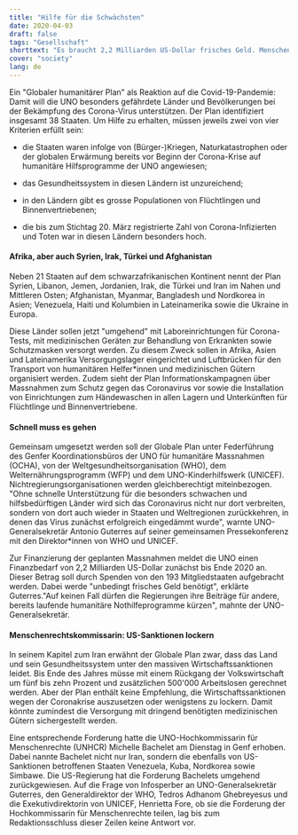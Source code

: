 ```yaml
---
title: "Hilfe für die Schwächsten"
date: 2020-04-03
draft: false
tags: "Gesellschaft"
shorttext: "Es braucht 2,2 Milliarden US-Dollar frisches Geld. Menschenrechtskommissarin Bachelet fordert Aufhebung von US-Sanktionen."
cover: "society"
lang: de
---
```


Ein "Globaler humanitärer Plan" als Reaktion auf die Covid-19-Pandemie: Damit will die UNO besonders gefährdete Länder und Bevölkerungen bei der Bekämpfung des Corona-Virus unterstützen. Der Plan identifiziert insgesamt 38 Staaten. Um Hilfe zu erhalten, müssen jeweils zwei von vier Kriterien erfüllt sein:

  - die Staaten waren infolge von (Bürger-)Kriegen, Naturkatastrophen oder der globalen Erwärmung bereits vor Beginn der Corona-Krise auf humanitäre Hilfsprogramme der UNO angewiesen;

  - das Gesundheitssystem in diesen Ländern ist unzureichend;

  - in den Ländern gibt es grosse Populationen von Flüchtlingen und Binnenvertriebenen;

  - die bis zum Stichtag 20. März registrierte Zahl von Corona-Infizierten und Toten war in diesen Ländern besonders hoch.

#### Afrika, aber auch Syrien, Irak, Türkei und Afghanistan

Neben 21 Staaten auf dem schwarzafrikanischen Kontinent nennt der Plan Syrien, Libanon, Jemen, Jordanien, Irak, die Türkei und Iran im Nahen und Mittleren Osten; Afghanistan, Myanmar, Bangladesh und Nordkorea in Asien; Venezuela, Haiti und Kolumbien in Lateinamerika sowie die Ukraine in Europa.

Diese Länder sollen jetzt "umgehend" mit Laboreinrichtungen für Corona-Tests, mit medizinischen Geräten zur Behandlung von Erkrankten sowie Schutzmasken versorgt werden. Zu diesem Zweck sollen in Afrika, Asien und Lateinamerika Versorgungslager eingerichtet und Luftbrücken für den Transport von humanitären Helfer*innen und medizinischen Gütern organisiert werden. Zudem sieht der Plan Informationskampagnen über Massnahmen zum Schutz gegen das Coronavirus vor sowie die Installation von Einrichtungen zum Händewaschen in allen Lagern und Unterkünften für Flüchtlinge und Binnenvertriebene.

#### Schnell muss es gehen

Gemeinsam umgesetzt werden soll der Globale Plan unter Federführung des Genfer Koordinationsbüros der UNO für humanitäre Massnahmen (OCHA), von der Weltgesundheitsorganisation (WHO), dem Welternährungsprogramm (WFP) und dem UNO-Kinderhilfswerk (UNICEF). Nichtregierungsorganisationen werden gleichberechtigt miteinbezogen. "Ohne schnelle Unterstützung für die besonders schwachen und hilfsbedürftigen Länder wird sich das Coronavirus nicht nur dort verbreiten, sondern von dort auch wieder in Staaten und Weltregionen zurückkehren, in denen das Virus zunächst erfolgreich eingedämmt wurde", warnte UNO-Generalsekretär Antonio Guterres auf seiner gemeinsamen Pressekonferenz mit den Direktor*innen von WHO und UNICEF.

Zur Finanzierung der geplanten Massnahmen meldet die UNO einen Finanzbedarf von 2,2 Milliarden US-Dollar zunächst bis Ende 2020 an. Dieser Betrag soll durch Spenden von den 193 Mitgliedstaaten aufgebracht werden. Dabei werde "unbedingt frisches Geld benötigt", erklärte Guterres."Auf keinen Fall dürfen die Regierungen ihre Beiträge für andere, bereits laufende humanitäre Nothilfeprogramme kürzen", mahnte der UNO-Generalsekretär.

#### Menschenrechtskommissarin: US-Sanktionen lockern

In seinem Kapitel zum Iran erwähnt der Globale Plan zwar, dass das Land und sein Gesundheitssystem unter den massiven Wirtschaftssanktionen leidet. Bis Ende des Jahres müsse mit einem Rückgang der Volkswirtschaft um fünf bis zehn Prozent und zusätzlichen 500'000 Arbeitslosen gerechnet werden. Aber der Plan enthält keine Empfehlung, die Wirtschaftssanktionen wegen der Coronakrise auszusetzen oder wenigstens zu lockern. Damit könnte zumindest die Versorgung mit dringend benötigten medizinischen Gütern sichergestellt werden.

Eine entsprechende Forderung hatte die UNO-Hochkommissarin für Menschenrechte (UNHCR) Michelle Bachelet am Dienstag in Genf erhoben. Dabei nannte Bachelet nicht nur Iran, sondern die ebenfalls von US-Sanktionen betroffenen Staaten Venezuela, Kuba, Nordkorea sowie Simbawe. Die US-Regierung hat die Forderung Bachelets umgehend zurückgewiesen. Auf die Frage von Infosperber an UNO-Generalsekretär Guterres, den Generaldirektor der WHO, Tedros Adhanom Ghebreyesus und die Exekutivdirektorin von UNICEF, Henrietta Fore, ob sie die Forderung der Hochkommissarin für Menschenrechte teilen, lag bis zum Redaktionsschluss dieser Zeilen keine Antwort vor.

